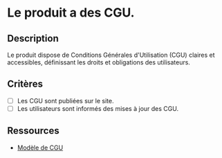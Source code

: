 # Le produit a des CGU.

## Description

Le produit dispose de Conditions Générales d'Utilisation (CGU) claires et accessibles, définissant les droits et obligations des utilisateurs.

## Critères

- [ ] Les CGU sont publiées sur le site.
- [ ] Les utilisateurs sont informés des mises à jour des CGU.

## Ressources

- [Modèle de CGU](https://www.example.com/modele-cgu)
